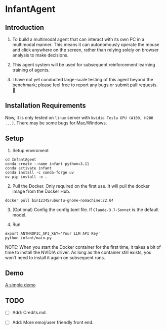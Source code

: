# InfantAgent

## Introduction
1. To build a multimodal agent that can interact with its own PC in a multimodal manner. This means it can autonomously operate the mouse and click anywhere on the screen, rather than relying solely on browser analysis to make decisions.

2. This agent system will be used for subsequent reinforcement learning training of agents.

3. I have not yet conducted large-scale testing of this agent beyond the benchmark; please feel free to report any bugs or submit pull requests. :wave:

## Installation Requirements

Now, it is only tested on `linux` server with `Nvidia Tesla GPU (A100, H200 ...)`. There may be some bugs for Mac/Windows.

## Setup 

1. Setup enviroment
```
cd InfantAgent
conda create --name infant python=3.11
conda activate infant
conda install -c conda-forge uv
uv pip install -e .
```

2. Pull the Docker. Only required on the first use. It will pull the docker image from the Docker Hub.
```
docker pull bin12345/ubuntu-gnome-nomachine:22.04
```

3. (Optional) Config the config.toml file. If `Claude-3.7-Sonnet` is the default model.

4. Run
```
export ANTHROPIC_API_KEY='Your LLM API Key'
python infant/main.py
```

NOTE: When you start the Docker container for the first time, it takes a bit of time to install the NVIDIA driver. As long as the container still exists, you won’t need to install it again on subsequent runs.

## Demo

[A simple demo](https://github.com/user-attachments/assets/6c127ecb-b55e-44c6-b696-65d63a1c377c)

## TODO

- [ ] Add: Credits.md.
- [ ] Add: More emoj/user friendly front end.


